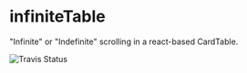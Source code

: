 # infiniteTable

"Infinite" or "Indefinite" scrolling in a react-based CardTable.

![Travis Status](https://travis-ci.org/tnwinc/infiniteTable.svg?branch=master)
